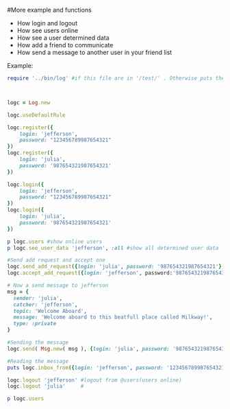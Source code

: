 #More example and functions

* How login and logout
* How see users online
* How see a user determined data
* How add a friend to communicate
* How send a message to another user in your friend list

 
Example:
```Ruby
require '../bin/log' #if this file are in '/test/' . Otherwise puts the log.rb equal path 



logc = Log.new

logc.useDefaultRule

logc.register({
    login: 'jefferson',
    password: "123456789987654321"
})
logc.register({
    login: 'julia',
    password: '987654321987654321'
})

logc.login({
    login: 'jefferson',
    password: "123456789987654321"
})
logc.login({
    login: 'julia',
    password: '987654321987654321'
})

p logc.users #show online users
p logc.see_user_data 'jefferson', :all #show all determined user data

#Send add request and accept one
logc.send_add_request({login: 'julia', password: '987654321987654321'}, 'jefferson')
logc.accept_add_request({login: 'jefferson', password:'987654321987654321'}, 'julia')

# Now a send message to jefferson
msg = {
  sender: 'julia',
  catcher: 'jefferson',
  topic: 'Welcome Aboard',
  message: 'Welcome aboard to this beatfull place called Milkway!',
  type: :private
}

#Sending the message
logc.send( Msg.new( msg ), {login: 'julia', password: '987654321987654321'})

#Reading the message
puts logc.inbox_from({login: 'jefferson', password: '123456789987654321'}, 'julia', :last)

logc.logout 'jefferson' #logout from @users(users online)
logc.logout 'julia'     #

p logc.users
```
